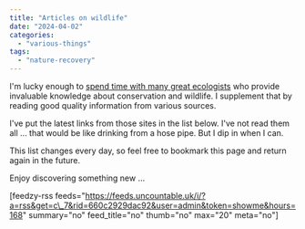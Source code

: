 ```yaml
---
title: "Articles on wildlife"
date: "2024-04-02"
categories: 
  - "various-things"
tags: 
  - "nature-recovery"
---
```


I'm lucky enough to [spend time with many great ecologists](https://diary.uncountable.uk/projects/glorious-grasslands/) who provide invaluable knowledge about conservation and wildlife. I supplement that by reading good quality information from various sources.

I've put the latest links from those sites in the list below. I've not read them all ... that would be like drinking from a hose pipe. But I dip in when I can.

This list changes every day, so feel free to bookmark this page and return again in the future.

Enjoy discovering something new ...

\[feedzy-rss feeds="https://feeds.uncountable.uk/i/?a=rss&get=c\_7&rid=660c2929dac92&user=admin&token=showme&hours=168" summary="no" feed\_title="no" thumb="no" max="20" meta="no"\]
